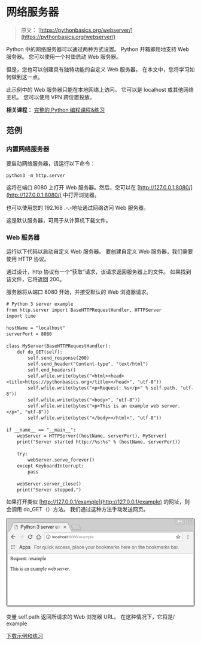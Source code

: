 # 网络服务器

> 原文： [https://pythonbasics.org/webserver/](https://pythonbasics.org/webserver/)

Python 中的网络服务器可以通过两种方式设置。 Python 开箱即用地支持 Web 服务器。 您可以使用一个衬垫启动 Web 服务器。

但是，您也可以创建具有独特功能的自定义 Web 服务器。 在本文中，您将学习如何做到这一点。

此示例中的 Web 服务器只能在本地网络上访问。 它可以是 localhost 或其他网络主机。 您可以使用 VPN 跨位置投放。

**相关课程：** [完整的 Python 编程课程&练习](https://gum.co/dcsp)

## 范例

### 内置网络服务器

要启动网络服务器，请运行以下命令：

```
python3 -m http.server

```

这将在端口 8080 上打开 Web 服务器。然后，您可以在 [http://127.0.0.1:8080/](http://127.0.0.1:8080/) 中打开浏览器。

也可以使用您的 192.168 .-.-地址通过网络访问 Web 服务器。

这是默认服务器，可用于从计算机下载文件。

### Web 服务器

运行以下代码以启动自定义 Web 服务器。 要创建自定义 Web 服务器，我们需要使用 HTTP 协议。

通过设计，http 协议有一个“获取”请求，该请求返回服务器上的文件。 如果找到该文件，它将返回 200。

服务器将从端口 8080 开始，并接受默认的 Web 浏览器请求。

```
# Python 3 server example
from http.server import BaseHTTPRequestHandler, HTTPServer
import time

hostName = "localhost"
serverPort = 8080

class MyServer(BaseHTTPRequestHandler):
    def do_GET(self):
        self.send_response(200)
        self.send_header("Content-type", "text/html")
        self.end_headers()
        self.wfile.write(bytes("<html><head><title>https://pythonbasics.org</title></head>", "utf-8"))
        self.wfile.write(bytes("<p>Request: %s</p>" % self.path, "utf-8"))
        self.wfile.write(bytes("<body>", "utf-8"))
        self.wfile.write(bytes("<p>This is an example web server.</p>", "utf-8"))
        self.wfile.write(bytes("</body></html>", "utf-8"))

if __name__ == "__main__":        
    webServer = HTTPServer((hostName, serverPort), MyServer)
    print("Server started http://%s:%s" % (hostName, serverPort))

    try:
        webServer.serve_forever()
    except KeyboardInterrupt:
        pass

    webServer.server_close()
    print("Server stopped.")

```

如果打开类似 [http://127.0.0.1/example](http://127.0.0.1/example) 的网址，则会调用 do_GET（）方法。 我们通过这种方法手动发送网页。

![web server in python 3](img/2e75548e489bfe9df1de42082b85a0af.jpg)

变量 self.path 返回所请求的 Web 浏览器 URL。 在这种情况下，它将是/ example

[下载示例和练习](https://gum.co/dcsp)